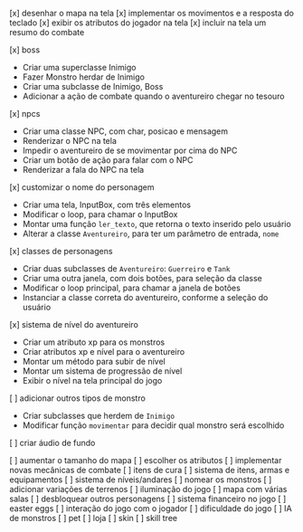 [x] desenhar o mapa na tela
[x] implementar os movimentos e a resposta do teclado
[x] exibir os atributos do jogador na tela
[x] incluir na tela um resumo do combate

[x] boss
- Criar uma superclasse Inimigo
- Fazer Monstro herdar de Inimigo
- Criar uma subclasse de Inimigo, Boss
- Adicionar a ação de combate quando o aventureiro chegar no tesouro

[x] npcs
- Criar uma classe NPC, com char, posicao e mensagem
- Renderizar o NPC na tela
- Impedir o aventureiro de se movimentar por cima do NPC
- Criar um botão de ação para falar com o NPC
- Renderizar a fala do NPC na tela

[x] customizar o nome do personagem
- Criar uma tela, InputBox, com três elementos
- Modificar o loop, para chamar o InputBox
- Montar uma função `ler_texto`, que retorna o texto inserido pelo usuário
- Alterar a classe `Aventureiro`, para ter um parâmetro de entrada, `nome`

[x] classes de personagens
- Criar duas subclasses de `Aventureiro`: `Guerreiro` e `Tank`
- Criar uma outra janela, com dois botões, para seleção da classe
- Modificar o loop principal, para chamar a janela de botões
- Instanciar a classe correta do aventureiro, conforme a seleção do usuário

[x] sistema de nível do aventureiro
- Criar um atributo xp para os monstros
- Criar atributos xp e nível para o aventureiro
- Montar um método para subir de nível
- Montar um sistema de progressão de nível
- Exibir o nível na tela principal do jogo

[ ] adicionar outros tipos de monstro
- Criar subclasses que herdem de `Inimigo`
- Modificar função `movimentar` para decidir qual monstro será escolhido

[ ] criar áudio de fundo




[ ] aumentar o tamanho do mapa
[ ] escolher os atributos
[ ] implementar novas mecânicas de combate
[ ] itens de cura
[ ] sistema de itens, armas e equipamentos
[ ] sistema de níveis/andares
[ ] nomear os monstros
[ ] adicionar variações de terrenos
[ ] iluminação do jogo
[ ] mapa com várias salas
[ ] desbloquear outros personagens
[ ] sistema financeiro no jogo
[ ] easter eggs
[ ] interação do jogo com o jogador
[ ] dificuldade do jogo
[ ] IA de monstros
[ ] pet
[ ] loja
[ ] skin
[ ] skill tree
